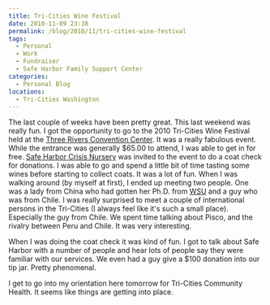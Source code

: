 ```yaml
---
title: Tri-Cities Wine Festival
date: 2010-11-09 23:38
permalink: /blog/2010/11/tri-cities-wine-festival
tags:
  - Personal
  - Work
  - Fundraiser
  - Safe Harbor Family Support Center
categories:
  - Personal Blog
locations: 
  - Tri-Cities Washington
---
```


The last couple of weeks have been pretty great. This last weekend was really fun. I got the opportunity to go to the 2010 Tri-Cities Wine Festival held at the [Three Rivers Convention Center][1]. It was a really fabulous event. While the entrance was generally $65.00 to attend, I was able to get in for free. [Safe Harbor Crisis Nursery][2] was invited to the event to do a coat check for donations. I was able to go and spend a little bit of time tasting some wines before starting to collect coats. It was a lot of fun. When I was walking around (by myself at first), I ended up meeting two people. One was a lady from China who had gotten her Ph.D. from [WSU][3] and a guy who was from Chile. I was really surprised to meet a couple of international persons in the Tri-Cities (I always feel like it's such a small place). Especially the guy from Chile. We spent time talking about Pisco, and the rivalry between Peru and Chile. It was very interesting.

   [1]: http://www.threeriversconventioncenter.com/ (Three Rivers Convention Center)
   [2]: http://crisis-nursery.org/ (Safe Harbor Crisis Nursery)
   [3]: http://wsu.edu/ (Washington State University)

When I was doing the coat check it was kind of fun. I got to talk about Safe Harbor with a number of people and hear lots of people say they were familiar with our services. We even had a guy give a $100 donation into our tip jar. Pretty phenomenal.

I get to go into my orientation here tomorrow for Tri-Cities Community Health. It seems like things are getting into place.


